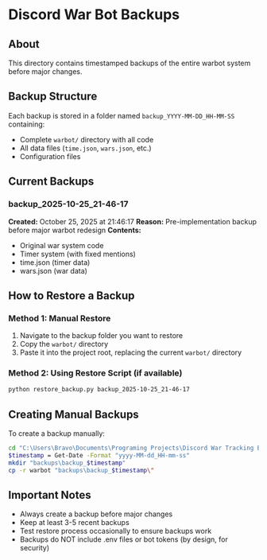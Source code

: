 # Discord War Bot Backups

## About
This directory contains timestamped backups of the entire warbot system before major changes.

## Backup Structure
Each backup is stored in a folder named `backup_YYYY-MM-DD_HH-MM-SS` containing:
- Complete `warbot/` directory with all code
- All data files (`time.json`, `wars.json`, etc.)
- Configuration files

## Current Backups

### backup_2025-10-25_21-46-17
**Created:** October 25, 2025 at 21:46:17
**Reason:** Pre-implementation backup before major warbot redesign
**Contents:**
- Original war system code
- Timer system (with fixed mentions)
- time.json (timer data)
- wars.json (war data)

## How to Restore a Backup

### Method 1: Manual Restore
1. Navigate to the backup folder you want to restore
2. Copy the `warbot/` directory
3. Paste it into the project root, replacing the current `warbot/` directory

### Method 2: Using Restore Script (if available)
```bash
python restore_backup.py backup_2025-10-25_21-46-17
```

## Creating Manual Backups

To create a backup manually:
```bash
cd "C:\Users\Bravo\Documents\Programing Projects\Discord War Tracking Bot"
$timestamp = Get-Date -Format "yyyy-MM-dd_HH-mm-ss"
mkdir "backups\backup_$timestamp"
cp -r warbot "backups\backup_$timestamp\"
```

## Important Notes
- Always create a backup before major changes
- Keep at least 3-5 recent backups
- Test restore process occasionally to ensure backups work
- Backups do NOT include .env files or bot tokens (by design, for security)
